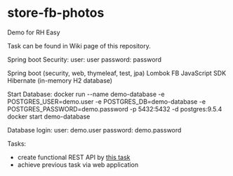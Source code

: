 # store-fb-photos
Demo for RH Easy

Task can be found in Wiki page of this repository.

Spring boot Security:
user: user
password: password

Spring boot (security, web, thymeleaf, test, jpa)
Lombok
FB JavaScript SDK
Hibernate (in-memory H2 database)

Start Database:
docker run --name demo-database -e POSTGRES_USER=demo.user -e POSTGRES_DB=demo-database -e POSTGRES_PASSWORD=demo.password -p 5432:5432 -d postgres:9.5.4
docker start demo-database

Database login:
user: demo.user
password: demo.password

Tasks:
- create functional REST API by [this task](https://github.com/Vergil333/store-fb-photos/wiki/Task)
- achieve previous task via web application
